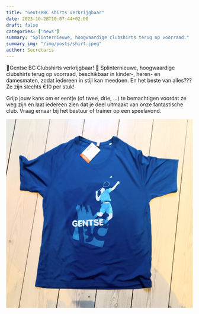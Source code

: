 ```yaml
---
title: "GentseBC shirts verkrijgbaar"
date: 2023-10-28T10:07:44+02:00
draft: false
categories: ['news']
summary: "Splinternieuwe, hoogwaardige clubshirts terug op voorraad."
summary_img: "/img/posts/shirt.jpeg"
author: Secretaris
---
```

🌟Gentse BC Clubshirts  verkrijgbaar! 🌟
Splinternieuwe, hoogwaardige clubshirts terug op voorraad, beschikbaar in kinder-, heren- en damesmaten, zodat iedereen in stijl kan meedoen. 
En het beste van alles??? Ze zijn slechts €10 per stuk! 

Grijp jouw kans om er eentje (of twee, drie, ...) te bemachtigen voordat ze weg zijn en laat iedereen zien dat je deel uitmaakt van onze fantastische club. Vraag ernaar bij het bestuur of trainer op een speelavond.


![Gentse BC clubshirt](./shirt.jpeg)


